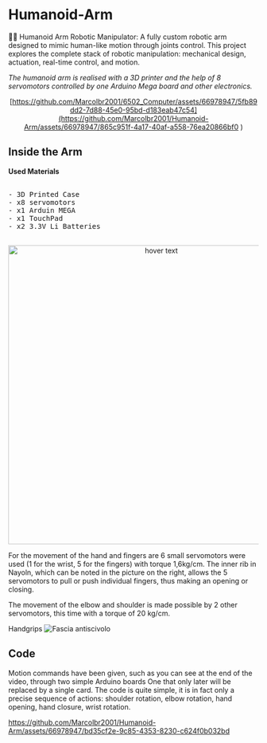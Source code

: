 # Humanoid-Arm

🦾🤖 Humanoid Arm Robotic Manipulator: A fully custom robotic arm designed to mimic human-like motion through joints control. This project explores the complete stack of robotic manipulation: mechanical design, actuation, real-time control, and motion.

<it> _The humanoid arm is realised with a 3D printer and the help of 8 servomotors controlled by one Arduino Mega board and other electronics._ </it>

<div align="center">

[https://github.com/Marcolbr2001/6502_Computer/assets/66978947/5fb89dd2-7d88-45e0-95bd-d183eab47c54](https://github.com/Marcolbr2001/Humanoid-Arm/assets/66978947/865c951f-4a17-40af-a558-76ea20866bf0
)

</div>

## Inside the Arm

**Used Materials**

<pre>
  
- 3D Printed Case
- x8 servomotors
- x1 Arduin MEGA
- x1 TouchPad
- x2 3.3V Li Batteries
  
</pre>



<p align="center">
  <img src="https://github.com/Marcolbr2001/Humanoid-Arm/assets/66978947/d4844856-6183-4494-bc8f-be5d326f4987" width="600" title="hover text">
  <!--<img src="https://github.com/Marcolbr2001/6502_Computer/assets/66978947/97c4f9f9-d9a5-4a7c-9f70-d55d0c68c5f6" width="350" alt="accessibility text">-->
</p>


For the movement of the hand and fingers are 6 small servomotors were used (1 for the wrist, 5 for the fingers) with torque 1,6kg/cm. The inner rib in Nayoln, which can be noted in the picture on the right, allows the 5 servomotors to pull or push individual fingers, thus making an opening or closing.

The movement of the elbow and shoulder is made possible by 2 other servomotors, this time with a torque of 20 kg/cm.

Handgrips
![Fascia antiscivolo](https://github.com/user-attachments/assets/43a96df0-59aa-46a6-a1d6-86091e2287c3)

## Code
Motion commands have been given, such as you can see at the end of the video, through two simple Arduino boards One that only later will be replaced by a single card. The code is quite simple, it is in fact only a precise sequence of actions: shoulder rotation, elbow rotation, hand opening, hand closure, wrist rotation.


https://github.com/Marcolbr2001/Humanoid-Arm/assets/66978947/bd35cf2e-9c85-4353-8230-c624f0b032bd
